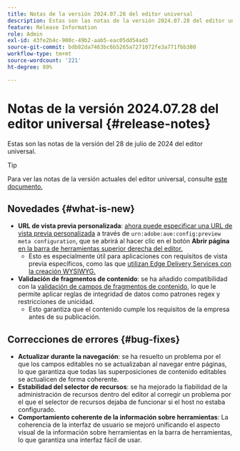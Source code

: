 ```yaml
---
title: Notas de la versión 2024.07.28 del editor universal
description: Estas son las notas de la versión 2024.07.28 del editor universal.
feature: Release Information
role: Admin
exl-id: 43fe2b4c-900c-49b2-aab5-eac05dd54ad3
source-git-commit: bdb82da7463bc6b5265a7271072fe3a771fbb380
workflow-type: tm+mt
source-wordcount: '221'
ht-degree: 89%

---
```


# Notas de la versión 2024.07.28 del editor universal {#release-notes}

Estas son las notas de la versión del 28 de julio de 2024 del editor universal.

>[!TIP]
>
>Para ver las notas de la versión actuales del editor universal, consulte [este documento.](/help/release-notes/universal-editor/current.md)

## Novedades {#what-is-new}

* **URL de vista previa personalizada**: [ahora puede especificar una URL de vista previa personalizada](/help/implementing/universal-editor/customizing.md#custom-preview-urls) a través de `urn:adobe:aue:config:preview meta configuration`, que se abrirá al hacer clic en el botón **Abrir página** [en la barra de herramientas superior derecha del editor.](/help/sites-cloud/authoring/universal-editor/navigation.md#universal-editor-toolbar)
   * Esto es especialmente útil para aplicaciones con requisitos de vista previa específicos, como las que [utilizan Edge Delivery Services con la creación WYSIWYG.](/help/edge/wysiwyg-authoring/authoring.md)
* **Validación de fragmentos de contenido**: se ha añadido compatibilidad con la [validación de campos de fragmentos de contenido](/help/assets/content-fragments/content-fragments-models.md#validation), lo que le permite aplicar reglas de integridad de datos como patrones regex y restricciones de unicidad.
   * Esto garantiza que el contenido cumple los requisitos de la empresa antes de su publicación.

## Correcciones de errores {#bug-fixes}

* **Actualizar durante la navegación**: se ha resuelto un problema por el que los campos editables no se actualizaban al navegar entre páginas, lo que garantiza que todas las superposiciones de contenido editables se actualicen de forma coherente.
* **Estabilidad del selector de recursos**: se ha mejorado la fiabilidad de la administración de recursos dentro del editor al corregir un problema por el que el selector de recursos dejaba de funcionar si el host no estaba configurado.
* **Comportamiento coherente de la información sobre herramientas**: La coherencia de la interfaz de usuario se mejoró unificando el aspecto visual de la información sobre herramientas en la barra de herramientas, lo que garantiza una interfaz fácil de usar.
